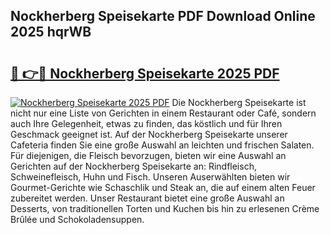 ## Nockherberg Speisekarte PDF Download Online 2025 hqrWB

# <h2><a href="http://gc73mo.nevu.top/?p=Nockherberg+Speisekarte">🔗 👉🔴 Nockherberg Speisekarte 2025 PDF</a></h2>

[![Nockherberg Speisekarte 2025 PDF](https://i.imgur.com/dBaPXMq.png)](http://gc73mo.nevu.top/?p=Nockherberg+Speisekarte)
Die Nockherberg Speisekarte ist nicht nur eine Liste von Gerichten in einem Restaurant oder Café, sondern auch Ihre Gelegenheit, etwas zu finden, das köstlich und für Ihren Geschmack geeignet ist. Auf der Nockherberg Speisekarte unserer Cafeteria finden Sie eine große Auswahl an leichten und frischen Salaten. Für diejenigen, die Fleisch bevorzugen, bieten wir eine Auswahl an Gerichten auf der Nockherberg Speisekarte an: Rindfleisch, Schweinefleisch, Huhn und Fisch. Unseren Auserwählten bieten wir Gourmet-Gerichte wie Schaschlik und Steak an, die auf einem alten Feuer zubereitet werden. Unser Restaurant bietet eine große Auswahl an Desserts, von traditionellen Torten und Kuchen bis hin zu erlesenen Crème Brûlée und Schokoladensuppen.

